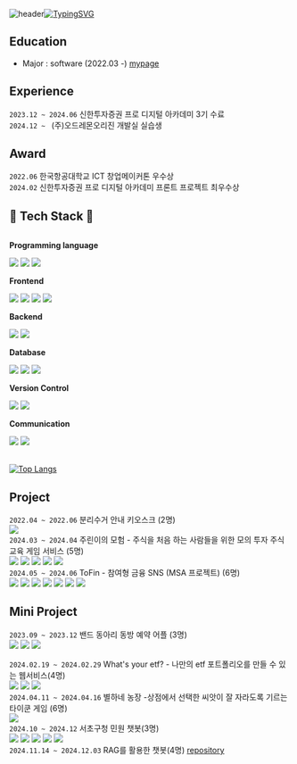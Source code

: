 ![header](https://capsule-render.vercel.app/api?type=waving&color=6994CDEE&text=&animation=twinkling&height=80)[![TypingSVG](https://readme-typing-svg.demolab.com?font=Alkatra&weight=500&size=45&duration=3500&pause=3&color=6994CDEE&center=false&vCenter=false&multiline=true&repeat=true&width=1000&height=100&lines=Welcome+to+byeolha's+GitHub!👋)](https://git.io/typing-svg)



 
## Education
- Major : software (2022.03 -) <a href="https://baebyeolha.github.io/">mypage</a>

## Experience
```2023.12 ~ 2024.06``` 신한투자증권 프로 디지털 아카데미 3기 수료 </br>
```2024.12 ~ ``` (주)오드레몬오리진 개발실 실습생 </br>


## Award 
```2022.06``` 한국항공대학교 ICT 창업메이커톤 우수상  </br>
```2024.02``` 신한투자증권 프로 디지털 아카데미 프론트 프로젝트 최우수상

## 🔨 Tech Stack 🔨
<div style="display:flex; flex-direction:column; align-items:flex-start;">
    <!-- Frontend -->
    <p><strong>Programming language</strong></p>
    <div>
        <img src="https://img.shields.io/badge/javascript-F7DF1E?style=flat-square&logo=javascript&logoColor=black">
        <img src="https://img.shields.io/badge/java-007396?style=for-the-badge&logo=OpenJDK&logoColor=white">
        <img src="https://img.shields.io/badge/Python-3776AB?style=for-the-badge&logo=Python&logoColor=white">
    </div>
    <p><strong>Frontend</strong></p>
    <div>
        <img src="https://img.shields.io/badge/html5-E34F26?style=flat-square&logo=html5&logoColor=white"> 
        <img src="https://img.shields.io/badge/CSS3-1572B6?style=for-the-badge&logo=CSS3&logoColor=white">
        <img src="https://img.shields.io/badge/javascript-F7DF1E?style=flat-square&logo=javascript&logoColor=black">
        <img src="https://img.shields.io/badge/React-61DAFB?style=for-the-badge&logo=React&logoColor=white">
    </div>
    <!-- Backend -->
    <p><strong>Backend</strong></p>
    <div>
        <img src="https://img.shields.io/badge/Node.js-339933?style=for-the-badge&logo=node.js&logoColor=white">
        <img src="https://img.shields.io/badge/Spring-6DB33F?style=for-the-badge&logo=Spring&logoColor=white">
    </div>
    <!-- Database -->
    <p><strong>Database</strong></p>
    <div>
        <img src="https://img.shields.io/badge/mysql-4479A1?style=for-the-badge&logo=mysql&logoColor=white"> 
        <img src="https://img.shields.io/badge/MongoDB-47A248?style=for-the-badge&logo=MongoDB&logoColor=white">
        <img src="https://img.shields.io/badge/firebase-FFCA28?style=for-the-badge&logo=firebase&logoColor=white">
    </div>
    <!-- Version Control -->
    <p><strong>Version Control</strong></p>
    <div>
        <img src="https://img.shields.io/badge/Git-F05032?style=flat-square&logo=git&logoColor=white">
        <img src="https://img.shields.io/badge/GitHub-181717?style=flat-square&logo=github&logoColor=white">
    </div>
    <!-- Communication -->
    <p><strong>Communication</strong></p>
    <div>
        <img src="https://img.shields.io/badge/Figma-F24E1E?style=flat-square&logo=figma&logoColor=white">
        <img src ="https://img.shields.io/badge/Notion-000000?style=flat-square&logo=notion&logoColor=white">
</div><br>
</div>

[![Top Langs](https://github-readme-stats.vercel.app/api/top-langs/?username=baebyeolha&langs_count=8)](https://github.com/baebyeolha/github-readme-stats)



## Project 
```2022.04 ~ 2022.06```  분리수거 안내 키오스크 (2명) </br>
<img src="https://img.shields.io/badge/Python-3776AB?style=for-the-badge&logo=Python&logoColor=white"> </br>
```2024.03 ~ 2024.04``` 주린이의 모험 - 주식을 처음 하는 사람들을 위한  모의 투자 주식 교육 게임 서비스 (5명)   </br>
<img src="https://img.shields.io/badge/React-61DAFB?style=for-the-badge&logo=React&logoColor=white">
<img src="https://img.shields.io/badge/Redux-764ABC?style=for-the-badge&logo=Redux&logoColor=white">
<img src="https://img.shields.io/badge/Node.js-339933?style=for-the-badge&logo=Node.js&logoColor=white">
<img src="https://img.shields.io/badge/MySQL-4479A1?style=for-the-badge&logo=MySQL&logoColor=white">
<img src="https://img.shields.io/badge/Redis-DC382D?style=for-the-badge&logo=Redis&logoColor=white"> </br>
```2024.05 ~ 2024.06``` ToFin - 참여형 금융 SNS (MSA 프로젝트) (6명) </br>
<img src="https://img.shields.io/badge/React-61DAFB?style=for-the-badge&logo=React&logoColor=white">
<img src="https://img.shields.io/badge/Spring-6DB33F?style=for-the-badge&logo=Spring&logoColor=white">
<img src="https://img.shields.io/badge/MySQL-4479A1?style=for-the-badge&logo=MySQL&logoColor=white">
<img src="https://img.shields.io/badge/Redis-DC382D?style=for-the-badge&logo=Redis&logoColor=white"> 
<img src="https://img.shields.io/badge/nginx-%23009639.svg?style=for-the-badge&logo=nginx&logoColor=white">
<img src="https://img.shields.io/badge/docker-%230db7ed.svg?style=for-the-badge&logo=docker&logoColor=white"> 
<img src="https://img.shields.io/badge/Apache Kafka-%3333333.svg?style=for-the-badge&logo=Apache Kafka&logoColor=white"> 



## Mini Project 
```2023.09 ~ 2023.12``` 밴드 동아리 동방 예약 어플 (3명) </br>
<img src="https://img.shields.io/badge/Kotlin-7F52FF?style=for-the-badge&logo=Kotlin&logoColor=white">
<img src="https://img.shields.io/badge/Android-3DDC84?style=for-the-badge&logo=Android&logoColor=white">
<img src="https://img.shields.io/badge/Firebase-DD2C00?style=for-the-badge&logo=Firebase&logoColor=white"> </br>


```2024.02.19 ~ 2024.02.29``` What's your etf? - 나만의 etf 포트폴리오를 만들 수 있는 웹서비스(4명) </br>
<img src="https://img.shields.io/badge/React-61DAFB?style=for-the-badge&logo=React&logoColor=white">
<img src="https://img.shields.io/badge/Node.js-339933?style=for-the-badge&logo=Node.js&logoColor=white">
<img src="https://img.shields.io/badge/MongoDB-47A248?style=for-the-badge&logo=MongoDB&logoColor=white"> </br>
```2024.04.11 ~ 2024.04.16``` 별하네 농장 -상점에서 선택한 씨앗이 잘 자라도록 기르는 타이쿤 게임 (6명)  </br>
<img src="https://img.shields.io/badge/java-007396?style=for-the-badge&logo=OpenJDK&logoColor=white"> </br>
```2024.10 ~ 2024.12``` 서초구청 민원 챗봇(3명) </br>
<img src="https://img.shields.io/badge/HTML5-E34F26?style=for-the-badge&logo=HTML5&logoColor=white">
<img src="https://img.shields.io/badge/CSS3-1572B6?style=for-the-badge&logo=CSS3&logoColor=white">
<img src="https://img.shields.io/badge/php-777BB4?style=for-the-badge&logo=php&logoColor=white">
<img src="https://img.shields.io/badge/Python-3776AB?style=for-the-badge&logo=Python&logoColor=white">
<img src="https://img.shields.io/badge/Flask-000000?style=for-the-badge&logo=Flask&logoColor=white"></br>
```2024.11.14 ~ 2024.12.03``` RAG를 활용한 챗봇(4명) <a href= https://github.com/pyohm/TeamA_Chatbot>repository</a>



